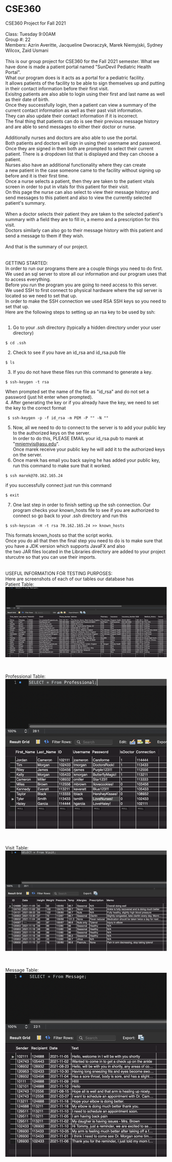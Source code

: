 # CSE360
CSE360 Project for Fall 2021 <br />
<br />
Class: Tuesday 9:00AM <br />
Group #: 22 <br />
Members: Azrin Averitte, Jacqueline Dworaczyk, Marek Niemyjski, Sydney Wilcox, Zaid Usmani <br />
<br />
This is our group project for CSE360 for the Fall 2021 semester. What we have done is made a patient portal named "SunDevil Pediatric Health Portal". <br />
What our program does is it acts as a portal for a pediatric facility. <br />
It allows patients of the facility to be able to sign themselves up and putting in their contact information before their first visit. <br />
Exisitng patients are also able to login using their first and last name as well as their date of birth. <br />
Once they successfully login, then a patient can view a summary of the current contact information as well as their past visit information. <br />
They can also update their contact information if it is incorrect. <br />
The final thing that patients can do is see their previous message history and are able to send messages to either their doctor or nurse. <br />
<br />
Additionally nurses and doctors are also able to use the portal. <br />
Both patients and doctors will sign in using their username and password. <br />
Once they are signed in then both are prompted to select their current patient. There is a dropdown list that is displayed and they can choose a patient. <br />
Nurses also have an additional functionality where they can create <br />
a new patient in the case someone came to the facility without signing up before and it is their first time. <br />
Once a nurse selects a patient, then they are taken to the patient vitals screen in order to put in vitals for this patient for their visit. <br />
On this page the nurse can also select to view their message history and send messages to this patient and also to view the currently selected patient's summary. <br />
<br />
When a doctor selects their patient they are taken to the selected patient's summary with a field they are to fill in, a memo and a prescription for this visit. <br />
Doctors similarly can also go to their message history with this patient and send a message to them if they wish. <br />
<br />
And that is the summary of our project. <br />
<br />
<br />
GETTING STARTED: <br />
In order to run our programs there are a couple things you need to do first. <br />
We used an sql server to store all our information and our program uses that to access everything. <br />
Before you run the program you are going to need access to this server. <br />
We used SSH to first connect to physical hardware where the sql server is located so we need to set that up. <br />
In order to make the SSH connection we used RSA SSH keys so you need to set that up. <br />
Here are the following steps to setting up an rsa key to be used by ssh: <br />
<br />
1. Go to your .ssh directory (typically a hidden directory under your user directory)
```console
$ cd .ssh
```
2. Check to see if you have an id_rsa and id_rsa.pub file
```console
$ ls
```
3. If you do not have these files run this command to generate a key.
```console
$ ssh-keygen -t rsa
```
When prompted set the name of the file as "id_rsa" and do not set a password (just hit enter when prompted). <br />
4. After generating the key or if you already have the key, we need to set the key to the correct format
```console
 $ ssh-keygen -p -f id_rsa -m PEM -P "" -N ""
```
5. Now, all we need to do to connect to the server is to add your public key to the authorized keys on the server. <br />
In order to do this, PLEASE EMAIL your id_rsa.pub to marek at "mniemyjs@asu.edu". <br />
Once marek receive your public key he will add it to the authorized keys on the server. <br />
6. Once marek has email you back saying he has added your public key, run this command to make sure that it worked.
```console
$ ssh marek@70.162.165.24
```
if you successfully connect just run this command
```console
$ exit
```
7. One last step in order to finish setting up the ssh connection.
Our program checks your known_hosts file to see if you are authorized to connect so go back to your .ssh directory and run this
```console
$ ssh-keyscan -H -t rsa 70.162.165.24 >> known_hosts
```
This formats known_hosts so that the script works.
<br />
Once you do all that then the final step you need to do is to make sure that you have a JDK version which supports JavaFX and also <br />
the two JAR files located in the Libraries directory are added to your project sturcutre so that you can use their imports. <br />
<br />
<br />
USEFUL INFORMATION FOR TESTING PURPOSES: <br />
Here are screenshots of each of our tables our database has <br />
Patient Table:
![alt text](https://github.com/marek0039/CSE360/blob/main/Images/Patient.png?raw=true)  <br /> <br /> <br />

Professional Table:
![alt text](https://github.com/marek0039/CSE360/blob/main/Images/Professional_Table.png?raw=true) <br /> <br /> <br />

Visit Table:
![alt text](https://github.com/marek0039/CSE360/blob/main/Images/Visit_Table.png?raw=true) <br /> <br /> <br />

Message Table:
![alt text](https://github.com/marek0039/CSE360/blob/main/Images/Message_Table.png?raw=true) <br /> <br /> <br />

